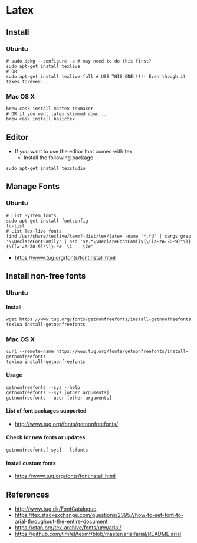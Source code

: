 # Latex

## Install
### Ubuntu
```
# sudo dpkg --configure -a # may need to do this first?
sudo apt-get install texlive
# OR
sudo apt-get install texlive-full # USE THIS ONE!!!!! Even though it takes forever...
```
### Mac OS X
```
brew cask install mactex texmaker
# OR if you want latex slimmed down...
brew cask install basictex
```
## Editor
* If you want to use the editor that comes with tex
  * Install the following package
```
sudo apt-get install texstudio
```

## Manage Fonts
### Ubuntu
```
# List System fonts
sudo apt-get install fontconfig
fc-list
# List Tex-live fonts
find /usr/share/texlive/texmf-dist/tex/latex -name '*.fd' | xargs grep '\\DeclareFontFamily' | sed 's#.*\\DeclareFontFamily{\([a-zA-Z0-9]*\)}{\([a-zA-Z0-9]*\)}.*#  \1    \2#'
```
* https://www.tug.org/fonts/fontinstall.html

## Install non-free fonts
### Ubuntu
#### Install
```
wget https://www.tug.org/fonts/getnonfreefonts/install-getnonfreefonts
texlua install-getnonfreefonts
```
### Mac OS X
```
curl --remote-name https://www.tug.org/fonts/getnonfreefonts/install-getnonfreefonts
texlua install-getnonfreefonts
```
#### Usage
```
getnonfreefonts --sys --help
getnonfreefonts --sys [other arguments]
getnonfreefonts --user [other arguments]

```
#### List of font packages supported
* http://www.tug.org/fonts/getnonfreefonts/

#### Check for new fonts or updates
```
getnonfreefonts[-sys] --lsfonts
```

#### Install custom fonts
* https://www.tug.org/fonts/fontinstall.html


## References
* http://www.tug.dk/FontCatalogue
* https://tex.stackexchange.com/questions/23957/how-to-set-font-to-arial-throughout-the-entire-document
* https://ctan.org/tex-archive/fonts/urw/arial/
* https://github.com/timfel/texmf/blob/master/arial/arial/README.arial
